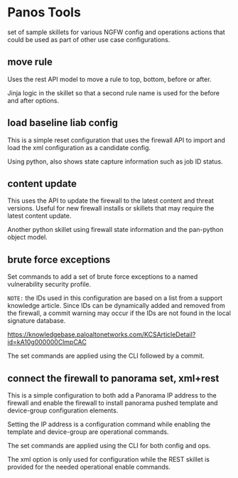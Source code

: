 # Panos Tools

set of sample skillets for various NGFW config and operations actions
that could be used as part of other use case configurations.

## move rule

Uses the rest API model to move a rule to top, bottom, before or after.

Jinja logic in the skillet so that a second rule name is used for the
before and after options.

## load baseline liab config

This is a simple reset configuration that uses the firewall API to
import and load the xml configuration as a candidate config.

Using python, also shows state capture information such as job ID status.

## content update

This uses the API to update the firewall to the latest content and threat
versions. Useful for new firewall installs or skillets that may require
the latest content update.

Another python skillet using firewall state information and the pan-python
object model.

## brute force exceptions

Set commands to add a set of brute force exceptions to a
named vulnerability security profile.

`NOTE:` the IDs used in this configuration are based on a list from a
support knowledge article. Since IDs can be dynamically added and removed
from the firewall, a commit warning may occur if the IDs are not found
in the local signature database.

https://knowledgebase.paloaltonetworks.com/KCSArticleDetail?id=kA10g000000ClmpCAC

The set commands are applied using the CLI followed by a commit.

## connect the firewall to panorama set, xml+rest

This is a simple configuration to both add a Panorama IP address to the firewall
and enable the firewall to install panorama pushed template and device-group
configuration elements.

Setting the IP address is a configuration command while enabling the template
and device-group are operational commands.

The set commands are applied using the CLI for both config and ops.

The xml option is only used for configuration while the REST skillet is
provided for the needed operational enable commands.
